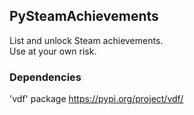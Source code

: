 ## PySteamAchievements
List and unlock Steam achievements.\
Use at your own risk.

### Dependencies
'vdf' package https://pypi.org/project/vdf/